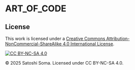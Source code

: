 # ART_OF_CODE

## License
This work is licensed under a 
[Creative Commons Attribution-NonCommercial-ShareAlike 4.0 International License](https://creativecommons.org/licenses/by-nc-sa/4.0/).

[![CC BY-NC-SA 4.0](https://licensebuttons.net/l/by-nc-sa/4.0/88x31.png)](https://creativecommons.org/licenses/by-nc-sa/4.0/)

© 2025 Satoshi Soma. Licensed under CC BY-NC-SA 4.0.
